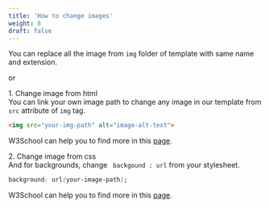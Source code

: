```yaml
---
title: 'How to change images'
weight: 8
draft: false
---
```

You can replace all the image from `img` folder of template with same name and extension.

or

1\. Change image from html  
You can link your own image path to change any image in our template from `src` attribute of `img` tag.

```html
<img src="your-img-path" alt="image-alt-text">
```

W3School can help you to find more in this [page](https://www.w3schools.com/TagS/tag_img.asp).

2\. Change image from css  
And for backgrounds, change ` backgound : url` from your stylesheet.

```css
background: url(your-image-path);  
```

W3School can help you to find more in this [page](https://www.w3schools.com/css/css_background.asp).